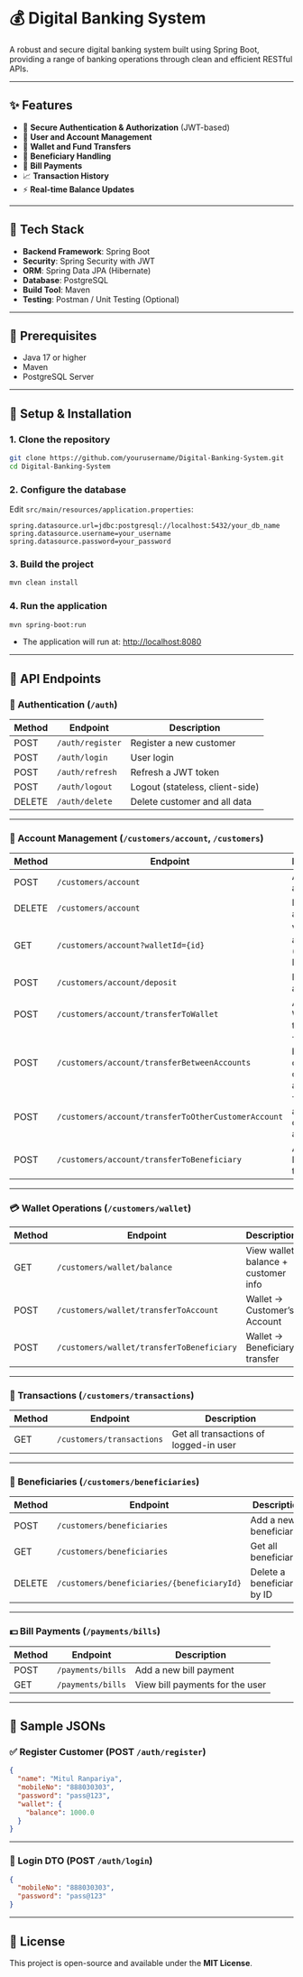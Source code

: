 
# 💰 Digital Banking System

A robust and secure digital banking system built using Spring Boot, providing a range of banking operations through clean and efficient RESTful APIs.

---

## ✨ Features

- 🔐 **Secure Authentication & Authorization** (JWT-based)
- 👤 **User and Account Management**
- 💼 **Wallet and Fund Transfers**
- 📇 **Beneficiary Handling**
- 🧾 **Bill Payments**
- 📈 **Transaction History**
- ⚡ **Real-time Balance Updates**

---

## 💪 Tech Stack

- **Backend Framework**: Spring Boot  
- **Security**: Spring Security with JWT  
- **ORM**: Spring Data JPA (Hibernate)  
- **Database**: PostgreSQL  
- **Build Tool**: Maven  
- **Testing**: Postman / Unit Testing (Optional)

---

## 📌 Prerequisites

- Java 17 or higher  
- Maven  
- PostgreSQL Server

---

## 🔧 Setup & Installation

### 1. Clone the repository

```bash
git clone https://github.com/yourusername/Digital-Banking-System.git
cd Digital-Banking-System
```

### 2. Configure the database

Edit `src/main/resources/application.properties`:

```properties
spring.datasource.url=jdbc:postgresql://localhost:5432/your_db_name
spring.datasource.username=your_username
spring.datasource.password=your_password
```

### 3. Build the project

```bash
mvn clean install
```

### 4. Run the application

```bash
mvn spring-boot:run
```

- The application will run at: [http://localhost:8080](http://localhost:8080)

---

## 📨 API Endpoints

### 🔑 Authentication (`/auth`)

| Method | Endpoint               | Description                          |
|--------|------------------------|--------------------------------------|
| POST   | `/auth/register`       | Register a new customer              |
| POST   | `/auth/login`          | User login                           |
| POST   | `/auth/refresh`        | Refresh a JWT token                  |
| POST   | `/auth/logout`         | Logout (stateless, client-side)      |
| DELETE | `/auth/delete`         | Delete customer and all data         |

---

### 🧝 Account Management (`/customers/account`, `/customers`)

| Method | Endpoint                                      | Description                                 |
|--------|-----------------------------------------------|---------------------------------------------|
| POST   | `/customers/account`                          | Add a new account                           |
| DELETE | `/customers/account`                          | Delete an account                           |
| GET    | `/customers/account?walletId={id}`            | View all accounts (by wallet ID)            |
| POST   | `/customers/account/deposit`                  | Deposit into an account                     |
| POST   | `/customers/account/transferToWallet`         | Account → Wallet transfer                   |
| POST   | `/customers/account/transferBetweenAccounts`  | Transfer between customer’s own accounts    |
| POST   | `/customers/account/transferToOtherCustomerAccount` | Transfer to another customer's account |
| POST   | `/customers/account/transferToBeneficiary`    | Account → Beneficiary transfer              |

---

### 💳 Wallet Operations (`/customers/wallet`)

| Method | Endpoint                                      | Description                         |
|--------|-----------------------------------------------|-------------------------------------|
| GET    | `/customers/wallet/balance`                   | View wallet balance + customer info |
| POST   | `/customers/wallet/transferToAccount`         | Wallet → Customer’s Account         |
| POST   | `/customers/wallet/transferToBeneficiary`     | Wallet → Beneficiary transfer       |

---

### 🧾 Transactions (`/customers/transactions`)

| Method | Endpoint                       | Description                              |
|--------|--------------------------------|------------------------------------------|
| GET    | `/customers/transactions`      | Get all transactions of logged-in user   |

---

### 👥 Beneficiaries (`/customers/beneficiaries`)

| Method | Endpoint                                      | Description                   |
|--------|-----------------------------------------------|-------------------------------|
| POST   | `/customers/beneficiaries`                    | Add a new beneficiary         |
| GET    | `/customers/beneficiaries`                    | Get all beneficiaries         |
| DELETE | `/customers/beneficiaries/{beneficiaryId}`    | Delete a beneficiary by ID    |

---

### 💵 Bill Payments (`/payments/bills`)

| Method | Endpoint              | Description                            |
|--------|-----------------------|----------------------------------------|
| POST   | `/payments/bills`     | Add a new bill payment                 |
| GET    | `/payments/bills`     | View bill payments for the user       |

---

## 📘 Sample JSONs

### ✅ Register Customer (POST `/auth/register`)

```json
{
  "name": "Mitul Ranpariya",
  "mobileNo": "888030303",
  "password": "pass@123",
  "wallet": {
    "balance": 1000.0
  }
}
```

---

### 🔐 Login DTO (POST `/auth/login`)

```json
{
  "mobileNo": "888030303",
  "password": "pass@123"
}
```

---

## 📜 License

This project is open-source and available under the **MIT License**.
